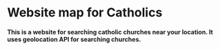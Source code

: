 # Website map for Catholics
#### This is a website for searching catholic churches near your location. It uses geolocation API for searching churches. 
